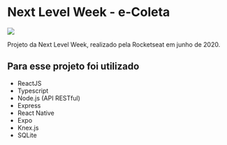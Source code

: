 # Next Level Week - e-Coleta

![](https://user-images.githubusercontent.com/38081852/83580830-6f63e200-a513-11ea-9a27-0a109ec1e4d0.png)

Projeto da Next Level Week, realizado pela Rocketseat em junho de 2020.

## Para esse projeto foi utilizado
 - ReactJS
 - Typescript
 - Node.js (API RESTful)
 - Express
 - React Native
 - Expo
 - Knex.js
 - SQLite